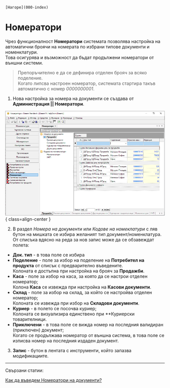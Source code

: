 ```{only} html
[Нагоре](000-index)
```

# Номератори

Чрез функционалност **Номератори** системата позволява настройка на автоматични броячи на номерата по избрани типове документи и номенклатури.  
Това осигурява и възможност да бъдат продължени номератори от външни системи.  

> Препоръчително е да се дефинира отделен брояч за всяко поделение.  
Когато липсва настроен номератор, системата стартира такъв автоматично с номер *0000000001*.    

1) Нова настройка за номера на документи се създава от **Администрация || Номератори**. 

![](904-counters1.png){ class=align-center }

2) В раздел *Номера на документи* или *Кодове на номеклатури* с ляв бутон на мишката се избира желаният тип документ/номенклатура. От списъка вдясно на реда за нов запис може да се обзавеждат полета:   

- **Док. тип** - в това поле се избира 
- **Поделение** - поле за избор на поделение на **Потребител на продукта** от списък с предварително въведените.  
Колоната е достъпна при настройка на брояч за **Продажби**.
- **Каса** - поле за избор на каса, за която да се настрои отделен номератор;  
Колона **Каса** се извежда при настройка на **Касови документи**.  
- **Склад** - поле за избор на склад, за който се настройва отделен номератор;  
Колоната се извежда при избор на **Складови документи**.  
- **Куриер** - в полето се посочва куриер;  
Колоната се визуализира единствено при **Куриерски товарителници. 
- **Приключени** - в това поле се вижда номер на последния валидиран (приключен) документ;  
Когато се продължава номератор от външна система, в това поле се изписва номер на последния издаден документ.    

3) **Запис** - бутон в лентата с инструменти, който запазва модификациите.

___
Свързани статии:  

[Как да въведем Номератори на документи?](https://www.unicontsoft.com/cms/node/156)  